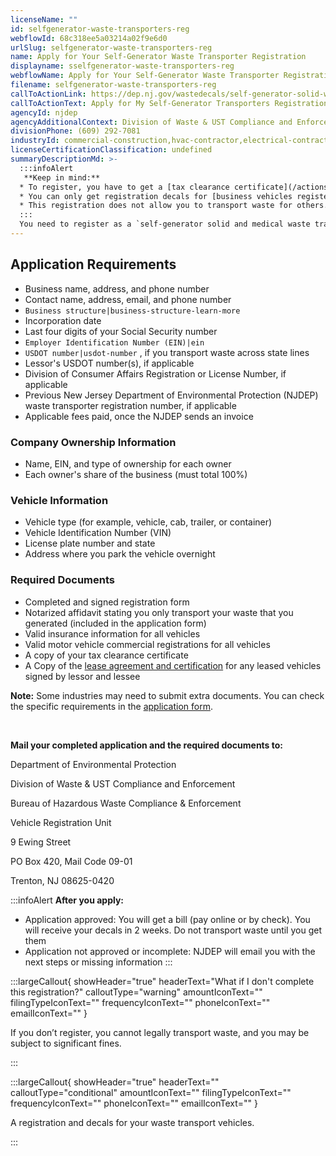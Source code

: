```yaml
---
licenseName: ""
id: selfgenerator-waste-transporters-reg
webflowId: 68c318ee5a03214a02f9e6d0
urlSlug: selfgenerator-waste-transporters-reg
name: Apply for Your Self-Generator Waste Transporter Registration
displayname: sselfgenerator-waste-transporters-reg
webflowName: Apply for Your Self-Generator Waste Transporter Registration
filename: selfgenerator-waste-transporters-reg
callToActionLink: https://dep.nj.gov/wastedecals/self-generator-solid-waste-transporters/
callToActionText: Apply for My Self-Generator Transporters Registration
agencyId: njdep
agencyAdditionalContext: Division of Waste & UST Compliance and Enforcement
divisionPhone: (609) 292-7081
industryId: commercial-construction,hvac-contractor,electrical-contractor,home-contractor,interior-designer
licenseCertificationClassification: undefined
summaryDescriptionMd: >-
  :::infoAlert
   **Keep in mind:**
  * To register, you have to get a [tax clearance certificate](/actions/tax-clearance-certificate-apply). This document shows that your business is in good standing with taxes
  * You can only get registration decals for [business vehicles registered as commercial vehicles](https://www.nj.gov/mvc/vehicles/commvehinfo.htm#39). Passenger (Pass) or passenger-commercial (Pass-Com) vehicle registrations are not acceptable
  * This registration does not allow you to transport waste for others. If you need to do that, [apply for an A-901 license](https://dep.nj.gov/dshw/swpl/a-901/)
  :::
  You need to register as a `self-generator solid and medical waste transporter|selfgenerator-waste-transporter` if you transport waste generated by your business.
---
```


## Application Requirements

- Business name, address, and phone number
- Contact name, address, email, and phone number
- `Business structure|business-structure-learn-more`
- Incorporation date
- Last four digits of your Social Security number
- `Employer Identification Number (EIN)|ein`
- `USDOT number|usdot-number` , if you transport waste across state lines
- Lessor's USDOT number(s), if applicable
- Division of Consumer Affairs Registration or License Number, if applicable
- Previous New Jersey Department of Environmental Protection (NJDEP) waste transporter registration number, if applicable
- Applicable fees paid, once the NJDEP sends an invoice

### Company Ownership Information

- Name, EIN, and type of ownership for each owner
- Each owner's share of the business (must total 100%)

### Vehicle Information

- Vehicle type (for example, vehicle, cab, trailer, or container)
- Vehicle Identification Number (VIN)
- License plate number and state
- Address where you park the vehicle overnight

### Required Documents

- Completed and signed registration form
- Notarized affidavit stating you only transport your waste that you generated (included in the application form)
- Valid insurance information for all vehicles
- Valid motor vehicle commercial registrations for all vehicles
- A copy of your tax clearance certificate
- A Copy of the [lease agreement and certification](https://dep.nj.gov/wp-content/uploads/wastedecals/lease-agreement-certification.pdf) for any leased vehicles signed by lessor and lessee

**Note:** Some industries may need to submit extra documents. You can check the specific requirements in the [application form](https://dep.nj.gov/wp-content/uploads/wastedecals/transporter-registration-initial-application-solid-medical-waste-self-generator-revised-6-24-2025.pdf).

&nbsp;

**Mail your completed application and the required documents to:**

Department of Environmental Protection

Division of Waste & UST Compliance and Enforcement

Bureau of Hazardous Waste Compliance & Enforcement

Vehicle Registration Unit

9 Ewing Street

PO Box 420, Mail Code 09-01

Trenton, NJ 08625-0420

:::infoAlert
**After you apply:**

- Application approved: You will get a bill (pay online or by check). You will receive your decals in 2 weeks. Do not transport waste until you get them
- Application not approved or incomplete: NJDEP will email you with the next steps or missing information
  :::

:::largeCallout{ showHeader="true" headerText="What if I don't complete this registration?" calloutType="warning" amountIconText="" filingTypeIconText="" frequencyIconText="" phoneIconText="" emailIconText="" }

If you don’t register, you cannot legally transport waste, and you may be subject to significant fines.

:::

:::largeCallout{ showHeader="true" headerText="" calloutType="conditional" amountIconText="" filingTypeIconText="" frequencyIconText="" phoneIconText="" emailIconText="" }

A registration and decals for your waste transport vehicles.

:::
